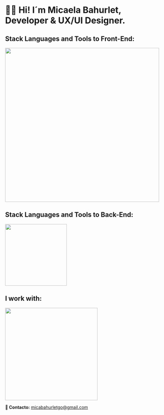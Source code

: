 <h1 style="font-weight: bold;" align="start" >👋🏽 Hi! I´m Micaela Bahurlet, <br> Developer & UX/UI Designer. </h1> 

<td/>
<!--Languages and Tools Section Front-->       
<h2 align="start">Stack Languages and Tools to Front-End:</h2> 
<p align="start">
<img width="500px"  src="https://skillicons.dev/icons?i=html,css,sass,js,react,typescript,vite,bootstrap,styledcomponents,figma,ps,perline=10"  />
</p>


<!--Languages and Tools Section Back-->       
<h2 align="start">Stack Languages and Tools to Back-End:</h2> 
<p align="start">
<img width="200px"  src="https://skillicons.dev/icons?i=nodejs,express,mongo,postman,perline=10"  />
</p>


<!--Work to-->       
<h2 align="start">I work with:</h2> 
<p align="start">
<img width="300px"  src="https://skillicons.dev/icons?i=apple,vscode,wordpress,git,github,vercel,perline=10"  />
</p>

<strong>	&#128233; Contacto:</strong> micabahurletgo@gmail.com 

   





